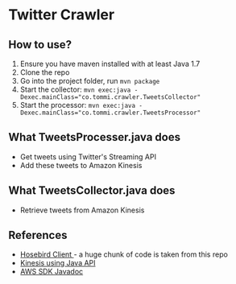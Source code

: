 # Twitter Crawler

## How to use?
1. Ensure you have maven installed with at least Java 1.7
2. Clone the repo
3. Go into the project folder, run `mvn package`
4. Start the collector: `mvn exec:java -Dexec.mainClass="co.tommi.crawler.TweetsCollector"`
5. Start the processor: `mvn exec:java -Dexec.mainClass="co.tommi.crawler.TweetsProcessor"`

## What TweetsProcesser.java does
* Get tweets using Twitter's Streaming API
* Add these tweets to Amazon Kinesis


## What TweetsCollector.java does
* Retrieve tweets from Amazon Kinesis


## References
* [Hosebird Client ](https://github.com/twitter/hbc) - a huge chunk of code is taken from this repo
* [Kinesis using Java API](http://docs.aws.amazon.com/kinesis/latest/dev/kinesis-using-api-java.html)
* [AWS SDK Javadoc](http://docs.aws.amazon.com/AWSJavaSDK/latest/javadoc/)
